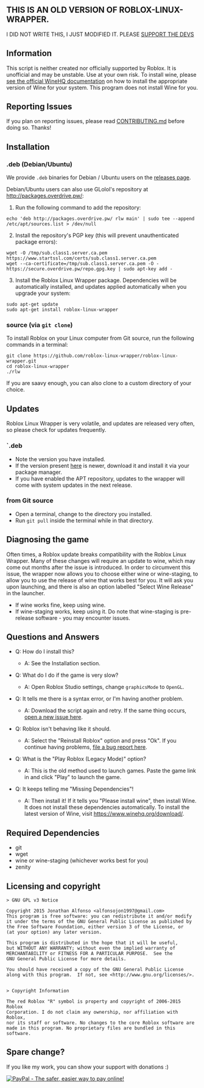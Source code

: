 ## THIS IS AN OLD VERSION OF ROBLOX-LINUX-WRAPPER. 
 I DID NOT WRITE THIS, I JUST MODIFIED IT. PLEASE [SUPPORT THE DEVS](https://github.com/roblox-linux-wrapper/roblox-linux-wrapper) 
 
 
## Information
This script is neither created nor officially supported by Roblox. It is unofficial and may be unstable. Use at your own risk. To install wine, please [see the official WineHQ documentation](https://www.winehq.org/download/) on how to install the appropriate version of Wine for your system. This program does not install Wine for you.


## Reporting Issues
If you plan on reporting issues, please read [CONTRIBUTING.md](https://github.com/roblox-linux-wrapper/roblox-linux-wrapper/blob/master/CONTRIBUTING.md) before doing so. Thanks!

## Installation

### .deb (Debian/Ubuntu)

We provide `.deb` binaries for Debian / Ubuntu users on the [releases page](https://github.com/roblox-linux-wrapper/roblox-linux-wrapper/releases).

Debian/Ubuntu users can also use GLolol's repository at http://packages.overdrive.pw/:

1) Run the following command to add the repository:

```shell
echo 'deb http://packages.overdrive.pw/ rlw main' | sudo tee --append /etc/apt/sources.list > /dev/null 
```

2) Install the repository's PGP key (this will prevent unauthenticated package errors):

```shell
wget -O /tmp/sub.class1.server.ca.pem https://www.startssl.com/certs/sub.class1.server.ca.pem
wget --ca-certificate=/tmp/sub.class1.server.ca.pem -O - https://secure.overdrive.pw/repo.gpg.key | sudo apt-key add -
```

3) Install the Roblox Linux Wrapper package. Dependencies will be automatically installed, and updates applied automatically when you upgrade your system:

```shell
sudo apt-get update
sudo apt-get install roblox-linux-wrapper
```

### source (via `git clone`)

To install Roblox on your Linux computer from Git source, run the following commands in a terminal:
```shell
git clone https://github.com/roblox-linux-wrapper/roblox-linux-wrapper.git
cd roblox-linux-wrapper
./rlw
```

If you are saavy enough, you can also clone to a custom directory of your choice.

## Updates

Roblox Linux Wrapper is very volatile, and updates are released very often, so please check for updates frequently.

### `.deb
* Note the version you have installed.
* If the version present [here](https://github.com/roblox-linux-wrapper/roblox-linux-wrapper/releases) is newer, download it and install it via your package manager.
* If you have enabled the APT repository, updates to the wrapper will come with system updates in the next release.

### from Git source
* Open a terminal, change to the directory you installed.
* Run `git pull` inside the terminal while in that directory.

## Diagnosing the game
Often times, a Roblox update breaks compatibility with the Roblox Linux Wrapper. Many of these changes will require an update to wine, which may come out months after the issue is introduced. In order to circumvent this issue, the wrapper now allows you to choose either wine or wine-staging, to allow you to use the release of wine that works best for you. It will ask you upon launching, and there is also an option labelled "Select Wine Release" in the launcher.
* If wine works fine, keep using wine.
* If wine-staging works, keep using it. Do note that wine-staging is pre-release software - you may encounter issues.

## Questions and Answers

* Q: How do I install this?
  * A: See the Installation section.

* Q: What do I do if the game is very slow?
  * A: Open Roblox Studio settings, change `graphicsMode` to `OpenGL`.

* Q: It tells me there is a syntax error, or I'm having another problem.
  * A: Download the script again and retry. If the same thing occurs, [open a new issue here](https://github.com/roblox-linux-wrapper/roblox-linux-wrapper/issues).

* Q: Roblox isn't behaving like it should.
  * A: Select the "Reinstall Roblox" option and press "Ok". If you continue having problems, [file a bug report here](https://github.com/roblox-linux-wrapper/roblox-linux-wrapper/issues).

* Q: What is the "Play Roblox (Legacy Mode)" option?
  * A: This is the old method used to launch games. Paste the game link in and click "Play" to launch the game.

* Q: It keeps telling me "Missing Dependencies"!
  * A: Then install it! If it tells you "Please install wine", then install Wine. It does not install these dependencies automatically. To install the latest version of Wine, visit https://www.winehq.org/download/.


## Required Dependencies

* git
* wget
* wine or wine-staging (whichever works best for you)
* zenity

## Licensing and copyright

    > GNU GPL v3 Notice
    
    Copyright 2015 Jonathan Alfonso <alfonsojon1997@gmail.com>
    This program is free software: you can redistribute it and/or modify
    it under the terms of the GNU General Public License as published by
    the Free Software Foundation, either version 3 of the License, or
    (at your option) any later version.
    
    This program is distributed in the hope that it will be useful,
    but WITHOUT ANY WARRANTY; without even the implied warranty of
    MERCHANTABILITY or FITNESS FOR A PARTICULAR PURPOSE.  See the
    GNU General Public License for more details.
    
    You should have received a copy of the GNU General Public License
    along with this program.  If not, see <http://www.gnu.org/licenses/>.
    
    
    > Copyright Information
    
    The red Roblox "R" symbol is property and copyright of 2006-2015 Roblox
    Corporation. I do not claim any ownership, nor affiliation with Roblox,
    nor its staff or software. No changes to the core Roblox software are
    made in this program. No proprietary files are bundled in this software.

## Spare change?
If you like my work, you can show your support with donations :)

[![PayPal - The safer, easier way to pay online!](https://www.paypalobjects.com/en_US/i/btn/btn_donateCC_LG.gif)](https://www.paypal.com/cgi-bin/webscr?cmd=_s-xclick&hosted_button_id=4LPXB3QJWVFQ6)
